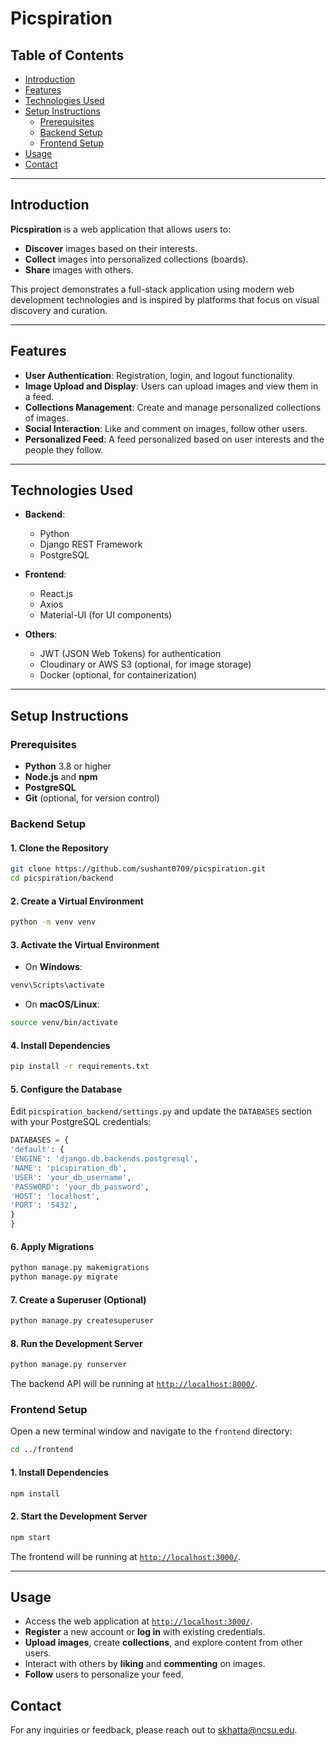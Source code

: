 # Picspiration

## Table of Contents

- [Introduction](#introduction)
- [Features](#features)
- [Technologies Used](#technologies-used)
- [Setup Instructions](#setup-instructions)
  - [Prerequisites](#prerequisites)
  - [Backend Setup](#backend-setup)
  - [Frontend Setup](#frontend-setup)
- [Usage](#usage)
- [Contact](#contact)

---

## Introduction

**Picspiration** is a web application that allows users to:

- **Discover** images based on their interests.
- **Collect** images into personalized collections (boards).
- **Share** images with others.

This project demonstrates a full-stack application using modern web development technologies and is inspired by platforms that focus on visual discovery and curation.

---

## Features

- **User Authentication**: Registration, login, and logout functionality.
- **Image Upload and Display**: Users can upload images and view them in a feed.
- **Collections Management**: Create and manage personalized collections of images.
- **Social Interaction**: Like and comment on images, follow other users.
- **Personalized Feed**: A feed personalized based on user interests and the people they follow.

---

## Technologies Used

- **Backend**:
  - Python
  - Django REST Framework
  - PostgreSQL

- **Frontend**:
  - React.js
  - Axios
  - Material-UI (for UI components)

- **Others**:
  - JWT (JSON Web Tokens) for authentication
  - Cloudinary or AWS S3 (optional, for image storage)
  - Docker (optional, for containerization)

---
## Setup Instructions

### Prerequisites

- **Python** 3.8 or higher
- **Node.js** and **npm**
- **PostgreSQL**
- **Git** (optional, for version control)

### Backend Setup

#### 1. Clone the Repository

```bash
git clone https://github.com/sushant0709/picspiration.git
cd picspiration/backend
```


#### 2. Create a Virtual Environment

```bash
python -m venv venv
```

#### 3. Activate the Virtual Environment

- On **Windows**:

```bash
venv\Scripts\activate
```

- On **macOS/Linux**:

```bash
source venv/bin/activate
```

#### 4. Install Dependencies

```bash
pip install -r requirements.txt
```

#### 5. Configure the Database

Edit `picspiration_backend/settings.py` and update the `DATABASES` section with your PostgreSQL credentials:

```python
DATABASES = {
'default': {
'ENGINE': 'django.db.backends.postgresql',
'NAME': 'picspiration_db',
'USER': 'your_db_username',
'PASSWORD': 'your_db_password',
'HOST': 'localhost',
'PORT': '5432',
}
}
```

#### 6. Apply Migrations

```bash
python manage.py makemigrations
python manage.py migrate
```

#### 7. Create a Superuser (Optional)

```bash
python manage.py createsuperuser
```

#### 8. Run the Development Server

```bash
python manage.py runserver
```

The backend API will be running at [`http://localhost:8000/`](http://localhost:8000/).

### Frontend Setup

Open a new terminal window and navigate to the `frontend` directory:

```bash
cd ../frontend
```

#### 1. Install Dependencies

```bash
npm install
```

#### 2. Start the Development Server

```bash
npm start
```

The frontend will be running at [`http://localhost:3000/`](http://localhost:3000/).

---

## Usage

- Access the web application at [`http://localhost:3000/`](http://localhost:3000/).
- **Register** a new account or **log in** with existing credentials.
- **Upload images**, create **collections**, and explore content from other users.
- Interact with others by **liking** and **commenting** on images.
- **Follow** users to personalize your feed.

## Contact

For any inquiries or feedback, please reach out to [skhatta@ncsu.edu](mailto:skhatta@ncsu.edu).
